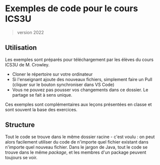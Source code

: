 # Exemples de code pour le cours ICS3U
> version 2022

## Utilisation

Les exemples sont préparés pour téléchargement par les élèves du cours ICS3U de M. Crowley. 

* Cloner le répertoire sur votre ordinateur
* Si l'enseignant ajoute des nouveaux fichiers, simplement faire un Pull (cliquer sur le bouton synchroniser dans VS Code)
* Vous ne pouvez pas pousser vos changements dans ce dossier. Le partage se fait à sens unique.

Ces exemples sont complémentaires aux leçons présentées en classe et sont souvent la base des exercices.

## Structure

Tout le code se trouve dans le même dossier racine - c'est voulu : on peut alors facilement utiliser du code de n'importe quel fichier existant dans n'importe quel nouveau fichier. Dans le jargon de Java, tout le code se trouve dans le même *package*, et les membres d'un package peuvent toujours se voir.

